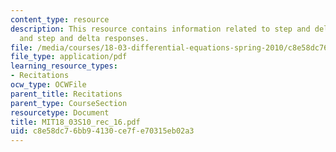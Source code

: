 ```yaml
---
content_type: resource
description: This resource contains information related to step and delta functions,
  and step and delta responses.
file: /media/courses/18-03-differential-equations-spring-2010/c8e58dc76bb94130ce7fe70315eb02a3_MIT18_03S10_rec_16.pdf
file_type: application/pdf
learning_resource_types:
- Recitations
ocw_type: OCWFile
parent_title: Recitations
parent_type: CourseSection
resourcetype: Document
title: MIT18_03S10_rec_16.pdf
uid: c8e58dc7-6bb9-4130-ce7f-e70315eb02a3
---
```

